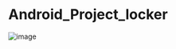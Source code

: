 # Android_Project_locker

![image](https://github.com/user-attachments/assets/83ea412d-6b0c-47bb-b6c1-d6a7996ac578)

